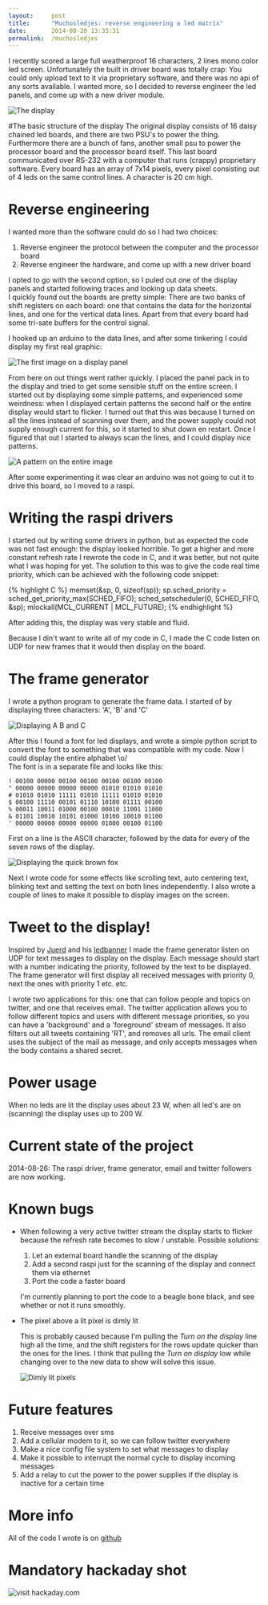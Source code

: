 ```yaml
---
layout: 	post
title:  	"Muchosledjes: reverse engineering a led matrix"
date:   	2014-08-20 13:33:31
permalink:	/muchosledjes
---
```


I recently scored a large full weatherproof 16 characters, 2 lines mono color led screen. Unfortunately the built in driver board was totally crap:
You could only upload text to it via proprietary software, and there was no api of any sorts available. I wanted more, so I decided to reverse engineer the led panels, and come up with a new driver module.

![The display](/projects/images/muchos-cover.jpg)

#The basic structure of the display
The original display consists of 16 daisy chained led boards, and there are two PSU's to power the thing. Furthermore there are a bunch of fans, another small psu to power the processor board and the processor board itself.
This last board communicated over RS-232 with a computer that runs (crappy) proprietary software. Every board has an array of 7x14 pixels, every pixel consisting out of 4 leds on the same control lines. A character is 20 cm high.

# Reverse engineering

I wanted more than the software could do so I had two choices:

1. Reverse engineer the protocol between the computer and the processor board
2. Reverse engineer the hardware, and come up with a new driver board

I opted to go with the second option, so I puled out one of the display panels and started following traces and looking up data sheets.  
I quickly found out the boards are pretty simple: There are two banks of shift registers on each board:
one that contains the data for the horizontal lines, and one for the vertical data lines. Apart from that every board had some tri-sate buffers for the control signal.

I hooked up an arduino to the data lines, and after some tinkering I could display my first real graphic:

![The first image on a display panel](/projects/images/muchos-p.jpg)

From here on out things went rather quickly. I placed the panel pack in to the display and tried to get some sensible stuff on the entire screen.
I started out by displaying some simple patterns, and experienced some weirdness: when I displayed certain patterns the second half or the entire display would start to flicker.
I turned out that this was because I turned on all the lines instead of scanning over them, and the power supply could not supply enough current for this, so it started to shut down en restart.
Once I figured that out I started to always scan the lines, and I could display nice patterns.

![A pattern on the entire image](/projects/images/muchos-pattern.jpg)

After some experimenting it was clear an arduino was not going to cut it to drive this board, so I moved to a raspi.

# Writing the raspi drivers

I started out by writing some drivers in python, but as expected the code was not fast enough: the display looked horrible. To get a higher and more constant refresh rate I rewrote the code in C, and it was better, but not quite what I was hoping for yet. The solution to this was to give the code real time priority, which can be achieved with the following code snippet:

{% highlight C %}
memset(&sp, 0, sizeof(sp));
sp.sched_priority = sched_get_priority_max(SCHED_FIFO);
sched_setscheduler(0, SCHED_FIFO, &sp);
mlockall(MCL_CURRENT | MCL_FUTURE);
{% endhighlight %}

After adding this, the display was very stable and fluid.

Because I din't want to write all of my code in C, I made the C code listen on UDP for new frames that it would then display on the board.

# The frame generator

I wrote a python program to generate the frame data. I started of by displaying three characters: 'A', 'B' and 'C'

![Displaying A B and C](/projects/images/muchos-abc.jpg)

After this I found a font for led displays, and wrote a simple python script to convert the font to something that was compatible with my code. Now I could display the entire alphabet \o/  
The font is in a separate file and looks like this:

    ! 00100 00000 00100 00100 00100 00100 00100
    " 00000 00000 00000 00000 01010 01010 01010
    # 01010 01010 11111 01010 11111 01010 01010
    $ 00100 11110 00101 01110 10100 01111 00100
    % 00011 10011 01000 00100 00010 11001 11000
    & 01101 10010 10101 01000 10100 10010 01100
    ' 00000 00000 00000 00000 01000 00100 01100

First on a line is the ASCII character, followed by the data for every of the seven rows of the display.

![Displaying the quick brown fox](/projects/images/muchos-quick.jpg)

Next I wrote code for some effects like scrolling text, auto centering text, blinking text and setting the text on both lines independently.
I also wrote a couple of lines to make it possible to display images on the screen.

# Tweet to the display!
Inspired by [Juerd][] and his [ledbanner][] I made the frame generator listen on UDP for text messages to display on the display. Each message should start with a number indicating the priority, followed by the text to be displayed. The frame generator will first display all received messages with priority 0, next the ones with priority 1 etc. etc.

I wrote two applications for this: one that can follow people and topics on twitter, and one that receives email.
The twitter application allows you to follow different topics and users with different message priorities, so you can have a 'background' and a 'foreground' stream of messages.
It also filters out all tweets containing 'RT', and removes all urls.
The email client uses the subject of the mail as message, and only accepts messages when the body contains a shared secret.

# Power usage
When no leds are lit the display uses about 23 W, when all led's are on (scanning) the display uses up to 200 W.

# Current state of the project
2014-08-26: The raspi driver, frame generator, email and twitter followers are now working.

# Known bugs

* When following a very active twitter stream the display starts to flicker because the refresh rate becomes to slow / unstable. Possible solutions:
  
    1. Let an external board handle the scanning of the display
    2. Add a second raspi just for the scanning of the display and connect them via ethernet
    3. Port the code a faster board

    I'm currently planning to port the code to a beagle bone black, and see whether or not it runs smoothly.

* The pixel above a lit pixel is dimly lit
    
    This is probably caused because I'm pulling the *Turn on the display* line high all the time, and the shift registers for the rows update quicker than the ones for the lines.
    I think that pulling the *Turn on display* low while changing over to the new data to show will solve this issue.
    
    ![Dimly lit pixels](/projects/images/muchos-dim.jpg)

# Future features

1. Receive messages over sms
2. Add a cellular modem to it, so we can follow twitter everywhere
3. Make a nice config file system to set what messages to display
4. Make it possible to interrupt the normal cycle to display incoming messages
5. Add a relay to cut the power to the power supplies if the display is inactive for a certain time

# More info

All of the code I wrote is on [github][]

# Mandatory hackaday shot

![visit hackaday.com](/projects/images/muchos-hackaday.jpg)

[Juerd]:          http://juerd.nl
[ledbanner]:      https://revspace.nl/LedBanner
[github]:         https://github.com/pietdevaere/muchosledjes

